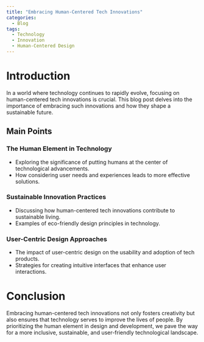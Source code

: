 ```yaml
---
title: "Embracing Human-Centered Tech Innovations"
categories:
  - Blog
tags:
  - Technology
  - Innovation
  - Human-Centered Design
---
```


# Introduction
In a world where technology continues to rapidly evolve, focusing on human-centered tech innovations is crucial. This blog post delves into the importance of embracing such innovations and how they shape a sustainable future.

## Main Points
### The Human Element in Technology
- Exploring the significance of putting humans at the center of technological advancements.
- How considering user needs and experiences leads to more effective solutions.

### Sustainable Innovation Practices
- Discussing how human-centered tech innovations contribute to sustainable living.
- Examples of eco-friendly design principles in technology.

### User-Centric Design Approaches
- The impact of user-centric design on the usability and adoption of tech products.
- Strategies for creating intuitive interfaces that enhance user interactions.

# Conclusion
Embracing human-centered tech innovations not only fosters creativity but also ensures that technology serves to improve the lives of people. By prioritizing the human element in design and development, we pave the way for a more inclusive, sustainable, and user-friendly technological landscape.
